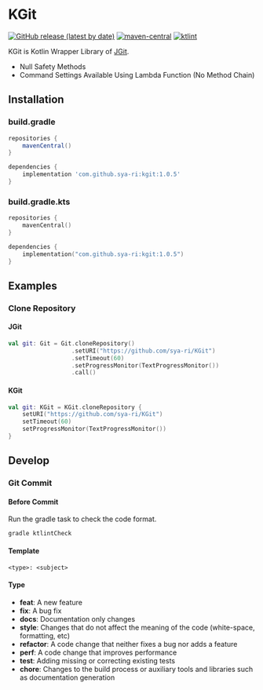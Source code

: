 # KGit
[![GitHub release (latest by date)](https://img.shields.io/github/v/release/sya-ri/KGit)](https://github.com/sya-ri/KGit/releases/latest)
[![maven-central](https://img.shields.io/maven-central/v/com.github.sya-ri/kgit)](https://search.maven.org/artifact/com.github.sya-ri/kgit)
[![ktlint](https://img.shields.io/badge/code%20style-%E2%9D%A4-FF4081.svg)](https://ktlint.github.io/)

KGit is Kotlin Wrapper Library of [JGit](https://eclipse.org/jgit).
- Null Safety Methods
- Command Settings Available Using Lambda Function (No Method Chain)

## Installation

### build.gradle

```groovy
repositories {
    mavenCentral()
}

dependencies {
    implementation 'com.github.sya-ri:kgit:1.0.5'
}
```

### build.gradle.kts

```kotlin
repositories {
    mavenCentral()
}

dependencies {
    implementation("com.github.sya-ri:kgit:1.0.5")
}
```

## Examples

### Clone Repository

#### JGit
```kotlin
val git: Git = Git.cloneRepository()
                  .setURI("https://github.com/sya-ri/KGit")
                  .setTimeout(60)
                  .setProgressMonitor(TextProgressMonitor())
                  .call()
```

#### KGit
```kotlin
val git: KGit = KGit.cloneRepository {
    setURI("https://github.com/sya-ri/KGit")
    setTimeout(60)
    setProgressMonitor(TextProgressMonitor())
}
```

## Develop

### Git Commit

#### Before Commit
Run the gradle task to check the code format.

```
gradle ktlintCheck
```

#### Template

```
<type>: <subject>
```

#### Type

- **feat**: A new feature
- **fix**: A bug fix
- **docs**: Documentation only changes
- **style**: Changes that do not affect the meaning of the code (white-space, formatting, etc)
- **refactor**: A code change that neither fixes a bug nor adds a feature
- **perf**: A code change that improves performance
- **test**: Adding missing or correcting existing tests
- **chore**: Changes to the build process or auxiliary tools and libraries such as documentation generation
